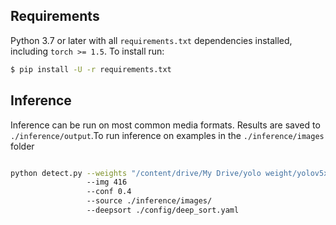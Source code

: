 ## Requirements

Python 3.7 or later with all `requirements.txt` dependencies installed, including `torch >= 1.5`. To install run:
```bash
$ pip install -U -r requirements.txt
```
## Inference

Inference can be run on most common media formats. Results are saved to `./inference/output`.To run inference on examples in the `./inference/images` folder
```bash

python detect.py --weights "/content/drive/My Drive/yolo weight/yolov5x.pt" 
                 --img 416 
                 --conf 0.4 
                 --source ./inference/images/ 
                 --deepsort ./config/deep_sort.yaml
```